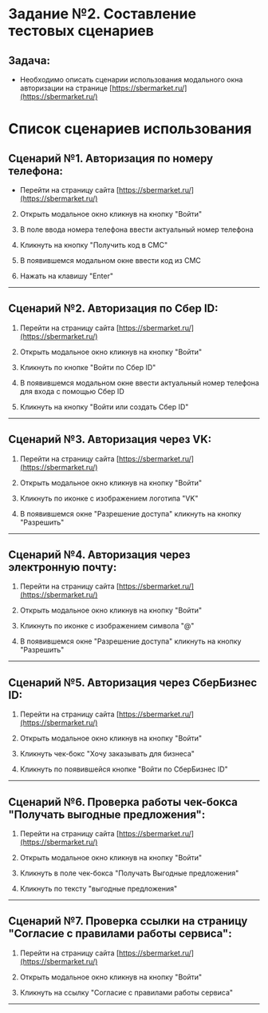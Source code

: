 # Задание №2. Составление тестовых сценариев

## __Задача:__

- Необходимо описать сценарии использования модального окна авторизации на странице [https://sbermarket.ru/](https://sbermarket.ru/)

# Список сценариев использования

## Сценарий №1. Авторизация по номеру телефона:

- Перейти на страницу сайта [https://sbermarket.ru/](https://sbermarket.ru/)

2. Открыть модальное окно кликнув на кнопку "Войти"

3. В поле ввода номера телефона ввести актуальный номер телефона

4. Кликнуть на кнопку "Получить код в СМС"
   
5. В появившемся модальном окне ввести код из СМС
   
6. Нажать на клавишу "Enter"

***

## Сценарий №2. Авторизация по Сбер ID:

1. Перейти на страницу сайта [https://sbermarket.ru/](https://sbermarket.ru/)

2. Открыть модальное окно кликнув на кнопку "Войти"

3. Кликнуть по кнопке "Войти по Сбер ID"
   
4. В появившемся модальном окне ввести актуальный номер телефона для входа с помощью Сбер ID

5. Кликнуть на кнопку "Войти или создать Сбер ID"

***

## Сценарий №3. Авторизация через VK:

1. Перейти на страницу сайта [https://sbermarket.ru/](https://sbermarket.ru/)

2. Открыть модальное окно кликнув на кнопку "Войти"
   
3. Кликнуть по иконке с изображением логотипа "VK"
   
4. В появившемся окне "Разрешение доступа" кликнуть на кнопку "Разрешить"

***

## Сценарий №4. Авторизация через электронную почту:

1. Перейти на страницу сайта [https://sbermarket.ru/](https://sbermarket.ru/)

2. Открыть модальное окно кликнув на кнопку "Войти"
   
3. Кликнуть по иконке с изображением символа "@"
   
4. В появившемся окне "Разрешение доступа" кликнуть на кнопку "Разрешить"

***

## Сценарий №5. Авторизация через СберБизнес  ID:

1. Перейти на страницу сайта [https://sbermarket.ru/](https://sbermarket.ru/)

2. Открыть модальное окно кликнув на кнопку "Войти"
   
3. Кликнуть чек-бокс "Хочу заказывать для бизнеса"
   
4. Кликнуть по появившейся кнопке "Войти по СберБизнес ID"

***

## Сценарий №6. Проверка работы чек-бокса "Получать выгодные предложения":

1. Перейти на страницу сайта [https://sbermarket.ru/](https://sbermarket.ru/)

2. Открыть модальное окно кликнув на кнопку "Войти"
   
3. Кликнуть в поле чек-бокса "Получать Выгодные предложения"
   
4. Кликнуть по тексту "выгодные предложения"

***

## Сценарий №7. Проверка ссылки на страницу "Согласие с правилами работы сервиса":

1. Перейти на страницу сайта [https://sbermarket.ru/](https://sbermarket.ru/)

2. Открыть модальное окно кликнув на кнопку "Войти"
   
3. Кликнуть на ссылку "Согласие с правилами работы сервиса"
   
***